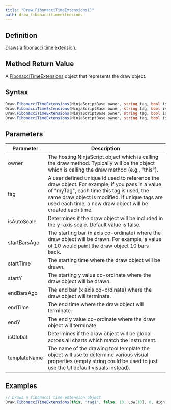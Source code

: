 ```yaml
---
title: "Draw.FibonacciTimeExtensions()"
path: draw_fibonaccitimeextensions
---
```


## Definition

Draws a fibonacci time extension.

## Method Return Value

A [FibonacciTimeExtensions](fibonaccitimeextensions) object that represents the draw object.

## Syntax

```csharp
Draw.FibonacciTimeExtensions(NinjaScriptBase owner, string tag, bool isAutoScale, DateTime startTime, double startY, DateTime endTime, double endY)
Draw.FibonacciTimeExtensions(NinjaScriptBase owner, string tag, bool isAutoScale, int startBarsAgo, double startY, int endBarsAgo, double endY)
Draw.FibonacciTimeExtensions(NinjaScriptBase owner, string tag, bool isAutoScale, DateTime startTime, double startY, DateTime endTime, double endY, bool isGlobal, string templateName)
Draw.FibonacciTimeExtensions(NinjaScriptBase owner, string tag, bool isAutoScale, int startBarsAgo, double startY, int endBarsAgo, double endY, bool isGlobal, string templateName)
```

## Parameters

| Parameter       | Description                                                                                                                                                            |
|------------------|------------------------------------------------------------------------------------------------------------------------------------------------------------------------|
| owner            | The hosting NinjaScript object which is calling the draw method. Typically will be the object which is calling the draw method (e.g., "this").                       |
| tag              | A user defined unique id used to reference the draw object. For example, if you pass in a value of "myTag", each time this tag is used, the same draw object is modified. If unique tags are used each time, a new draw object will be created each time. |
| isAutoScale      | Determines if the draw object will be included in the y-axis scale. Default value is false.                                                                          |
| startBarsAgo     | The starting bar (x axis co-ordinate) where the draw object will be drawn. For example, a value of 10 would paint the draw object 10 bars back.                     |
| startTime        | The starting time where the draw object will be drawn.                                                                                                               |
| startY          | The starting y value co-ordinate where the draw object will be drawn.                                                                                               |
| endBarsAgo       | The end bar (x axis co-ordinate) where the draw object will terminate.                                                                                               |
| endTime          | The end time where the draw object will terminate.                                                                                                                   |
| endY             | The end y value co-ordinate where the draw object will terminate.                                                                                                    |
| isGlobal         | Determines if the draw object will be global across all charts which match the instrument.                                                                           |
| templateName     | The name of the drawing tool template the object will use to determine various visual properties (empty string could be used to just use the UI default visuals instead). |

## Examples

```csharp
// Draws a fibonacci time extension object
Draw.FibonacciTimeExtensions(this, "tag1", false, 10, Low[10], 0, High[0]);
```
